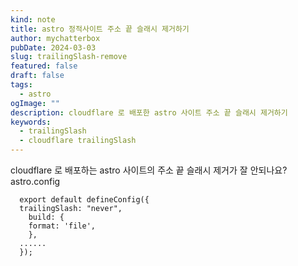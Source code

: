 ```yaml
---
kind: note
title: astro 정적사이트 주소 끝 슬래시 제거하기
author: mychatterbox
pubDate: 2024-03-03
slug: trailingSlash-remove
featured: false
draft: false
tags:
  - astro
ogImage: ""
description: cloudflare 로 배포한 astro 사이트 주소 끝 슬래시 제거하기
keywords:
  - trailingSlash
  - cloudflare trailingSlash
---
```


cloudflare 로 배포하는 astro 사이트의 주소 끝 슬래시 제거가 잘 안되나요?  
astro.config

  ```astro
    export default defineConfig({
    trailingSlash: "never",
    build: {
    format: 'file',
    },
    ......
    });
  ```
